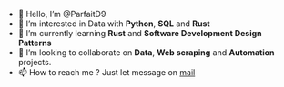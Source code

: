 - 👋 Hello, I’m @ParfaitD9
- 👀 I’m interested in Data with **Python**, **SQL** and **Rust**
- 🌱 I’m currently learning **Rust** and **Software Development Design Patterns**
- 💞️ I’m looking to collaborate on **Data**, **Web scraping** and **Automation** projects.
- 📫 How to reach me ? Just let message on [mail](mailto:pdetchenou@gmail.com)

<!---
ParfaitD9/ParfaitD9 is a ✨ special ✨ repository because its `README.md` (this file) appears on your GitHub profile.
You can click the Preview link to take a look at your changes.
--->
